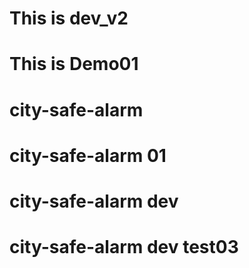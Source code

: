 ﻿# This is dev_v2
# This is Demo01
# city-safe-alarm
# city-safe-alarm 01
# city-safe-alarm dev
# city-safe-alarm dev test03